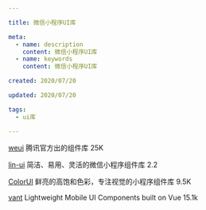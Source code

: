 ```yaml
---

title: 微信小程序UI库

meta:
  - name: description
    content: 微信小程序UI库
  - name: keywords
    content: 微信小程序UI库

created: 2020/07/20

updated: 2020/07/20

tags:
  - ui库

---
```


[weui](https://github.com/Tencent/weui/) 腾讯官方出的组件库 25K

[lin-ui](https://github.com/TaleLin/lin-ui) 简洁、易用、灵活的微信小程序组件库  2.2

[ColorUI](https://github.com/weilanwl/ColorUI) 鲜亮的高饱和色彩，专注视觉的小程序组件库 9.5K

[vant](https://github.com/youzan/vant) Lightweight Mobile UI Components built on Vue 15.1k


